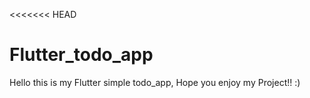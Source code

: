 <<<<<<< HEAD
# Flutter_todo_app
Hello this is my Flutter simple todo_app, Hope you enjoy my Project!! :)
